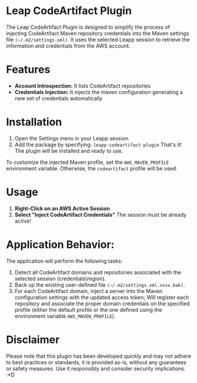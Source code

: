 # Leap CodeArtifact Plugin
The Leap CodeArtifact Plugin is designed to simplify the process of injecting CodeArtifact Maven repository credentials into the Maven settings file `(~/.m2/settings.xml)`. It uses the selected Leapp session to retrieve the information and credentials from the AWS account.

# Features
- **Account Introspection:** It lists CodeArtifact repositories
- **Credentials Injection:** It injects the maven configuration generating a new set of credentials automatically

# Installation
1. Open the Settings menu in your Leapp session.
2. Add the package by specifying: `leapp-codeartifact-plugin`
That's it! The plugin will be installed and ready to use.

To customize the injected Maven profile, set the `AWS_MAVEN_PROFILE` environment variable. Otherwise, the `codeartifact` profile will be used.

# Usage
1. **Right-Click on an AWS Active Session**
2. **Select "Inject CodeArtifact Credentials"**
The session must be already active!

# Application Behavior:
The application will perform the following tasks:
1. Detect all CodeArtifact domains and repositories associated with the selected session (credentials\region).
2. Back up the existing user-defined file `(~/.m2/settings.xml.xxxx.bak)`.
3. For each CodeArtifact domain, inject a server into the Maven configuration settings with the updated access token; Will register each repository and associate the proper domain credentials on the specified profile (either the default profile or the one defined using the environment variable `AWS_MAVEN_PROFILE`).

# Disclaimer
Please note that this plugin has been developed quickly and may not adhere to best practices or standards, it is provided as-is, without any guarantees or safety measures. Use it responsibly and consider security implications. :*D